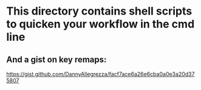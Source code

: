 # This directory contains shell scripts to quicken your workflow in the cmd line

## And a gist on key remaps:
<https://gist.github.com/DannyAllegrezza/facf7ace6a26e6cba0a0e3a20d375807>
